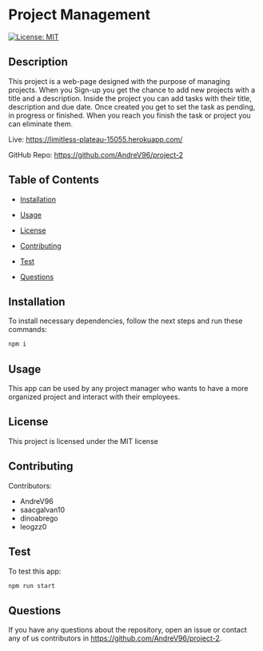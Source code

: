 # Project Management
[![License: MIT](https://img.shields.io/badge/License-MIT-yellow.svg)](https://opensource.org/licenses/MIT)

## Description

This project is a web-page designed with the purpose of managing projects. When you Sign-up you get the chance to add new projects with a title and a description. Inside the project you can add tasks with their title, description and due date. Once created you get to set the task as pending, in progress or finished. When you reach you finish the task or project you can eliminate them.

Live: https://limitless-plateau-15055.herokuapp.com/

GitHub Repo: https://github.com/AndreV96/project-2

## Table of Contents 

- [Installation](#installation)

- [Usage](#usage)

- [License](#license)

- [Contributing](#contributing)

- [Test](#test)

- [Questions](#questions)

## Installation

To install necessary dependencies, follow the next steps and run these commands:

```bash
npm i
```

## Usage

This app can be used by any project manager who wants to have a more organized project and interact with their employees. 

## License

This project is licensed under the MIT license

## Contributing

Contributors:
- AndreV96
- saacgalvan10
- dinoabrego
- leogzz0

## Test
To test this app:

```bash
npm run start
```

## Questions

If you have any questions about the repository, open an issue or contact any of us contributors in https://github.com/AndreV96/project-2. 
